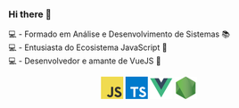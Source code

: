 
### Hi there 👋

💻 - Formado em Análise e Desenvolvimento de Sistemas 📚  <br />
💻 - Entusiasta do Ecosistema JavaScript 💛  <br />
💻 - Desenvolvedor e amante de VueJS 💚  <br />


<!-- <img src="https://raw.githubusercontent.com/felipemarcos/felipemarcos/master/card.svg" /> -->


<div style="display: inline_block" align="center">
<code><img height="40" alt="javascript" src="https://raw.githubusercontent.com/github/explore/80688e429a7d4ef2fca1e82350fe8e3517d3494d/topics/javascript/javascript.png"></code>
<code><img height="40" alt="typescript" src="https://raw.githubusercontent.com/github/explore/80688e429a7d4ef2fca1e82350fe8e3517d3494d/topics/typescript/typescript.png"></code>
<code><img height="40" alt="vuejs" src="https://raw.githubusercontent.com/github/explore/80688e429a7d4ef2fca1e82350fe8e3517d3494d/topics/vue/vue.png"></code>
<code><img height="40" alt="nodejs" src="https://raw.githubusercontent.com/github/explore/80688e429a7d4ef2fca1e82350fe8e3517d3494d/topics/nodejs/nodejs.png"></code>    
</div>
